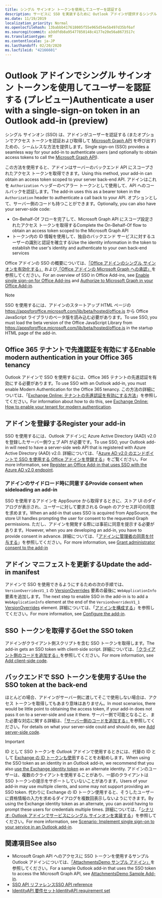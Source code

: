 ```yaml
---
title: シングル サインオン トークンを使用してユーザーを認証する
description: サービスに SSO を実装するために Outlook アドインが提供するシングル サインオン トークンを使用することについて説明します。
ms.date: 11/19/2019
localization_priority: Normal
ms.openlocfilehash: 13babbb417618005f55e965d54e5b497d35bf6af
ms.sourcegitcommit: a3ddfdb8a95477850148c4177e20e56a8673517c
ms.translationtype: MT
ms.contentlocale: ja-JP
ms.lasthandoff: 02/20/2020
ms.locfileid: "42166601"
---
```

# <a name="authenticate-a-user-with-a-single-sign-on-token-in-an-outlook-add-in-preview"></a><span data-ttu-id="2d529-103">Outlook アドインでシングル サインオン トークンを使用してユーザーを認証する (プレビュー)</span><span class="sxs-lookup"><span data-stu-id="2d529-103">Authenticate a user with a single-sign-on token in an Outlook add-in (preview)</span></span>

<span data-ttu-id="2d529-104">シングル サインオン (SSO) は、アドインがユーザーを認証する (またオプションでアクセス トークンを認証および取得して [Microsoft Graph API](/graph/overview) を呼び出す) ための、シームレスな方法を提供します。</span><span class="sxs-lookup"><span data-stu-id="2d529-104">Single sign-on (SSO) provides a seamless way for your add-in to authenticate users (and optionally to obtain access tokens to call the [Microsoft Graph API](/graph/overview)).</span></span>

<span data-ttu-id="2d529-105">この方法を使用すると、アドインはサーバーのバックエンド API にスコープされたアクセス トークンを取得できます。</span><span class="sxs-lookup"><span data-stu-id="2d529-105">Using this method, your add-in can obtain an access token scoped to your server back-end API.</span></span> <span data-ttu-id="2d529-106">アドインはこれを `Authorization` ヘッダーのベアラー トークンとして使用して、API へのコールバックを認証します。</span><span class="sxs-lookup"><span data-stu-id="2d529-106">The add-in uses this as a bearer token in the `Authorization` header to authenticate a call back to your API.</span></span> <span data-ttu-id="2d529-107">オプションとして、サーバー側のコードも持つことができます。</span><span class="sxs-lookup"><span data-stu-id="2d529-107">Optionally, you can also have your server-side code:</span></span>

- <span data-ttu-id="2d529-108">On-Behalf-Of フローを完了して、Microsoft Graph API にスコープ設定されたアクセス トークンを取得する</span><span class="sxs-lookup"><span data-stu-id="2d529-108">Complete the On-Behalf-Of flow to obtain an access token scoped to the Microsoft Graph API</span></span>
- <span data-ttu-id="2d529-109">トークン内の ID 情報を使用して、独自のバックエンド サービスに対するユーザーの識別と認証を確立する</span><span class="sxs-lookup"><span data-stu-id="2d529-109">Use the identity information in the token to establish the user's identity and authenticate to your own back-end services</span></span>

<span data-ttu-id="2d529-110">Office アドインの SSO の概要については、[「Office アドインのシングル サインオンを有効化する」](../develop/sso-in-office-add-ins.md) および[「Office アドインの Microsoft Graph への承認」](../develop/authorize-to-microsoft-graph.md)を参照してください。</span><span class="sxs-lookup"><span data-stu-id="2d529-110">For an overview of SSO in Office Add-ins, see [Enable single sign-on for Office Add-ins](../develop/sso-in-office-add-ins.md) and [Authorize to Microsoft Graph in your Office Add-in](../develop/authorize-to-microsoft-graph.md).</span></span>

> [!NOTE]
> <span data-ttu-id="2d529-111">SSO を使用するには、アドインのスタートアップ HTML ページの https://appsforoffice.microsoft.com/lib/beta/hosted/office.js から Office JavaScript ライブラリのベータ版を読み込む必要があります。</span><span class="sxs-lookup"><span data-stu-id="2d529-111">To use SSO, you must load the beta version of the Office JavaScript Library from https://appsforoffice.microsoft.com/lib/beta/hosted/office.js in the startup HTML page of the add-in.</span></span>

## <a name="enable-modern-authentication-in-your-office-365-tenancy"></a><span data-ttu-id="2d529-112">Office 365 テナントで先進認証を有効にする</span><span class="sxs-lookup"><span data-stu-id="2d529-112">Enable modern authentication in your Office 365 tenancy</span></span>

<span data-ttu-id="2d529-113">Outlook アドインで SSO を使用するには、Office 365 テナントの先進認証を有効にする必要があります。</span><span class="sxs-lookup"><span data-stu-id="2d529-113">To use SSO with an Outlook add-in, you must enable Modern Authentication for the Office 365 tenancy.</span></span> <span data-ttu-id="2d529-114">この方法の詳細については、「[Exchange Online: テナントの先進認証を有効にする方法](https://social.technet.microsoft.com/wiki/contents/articles/32711.exchange-online-how-to-enable-your-tenant-for-modern-authentication.aspx)」を参照してください。</span><span class="sxs-lookup"><span data-stu-id="2d529-114">For information about how to do this, see [Exchange Online: How to enable your tenant for modern authentication](https://social.technet.microsoft.com/wiki/contents/articles/32711.exchange-online-how-to-enable-your-tenant-for-modern-authentication.aspx).</span></span>

## <a name="register-your-add-in"></a><span data-ttu-id="2d529-115">アドインを登録する</span><span class="sxs-lookup"><span data-stu-id="2d529-115">Register your add-in</span></span>

<span data-ttu-id="2d529-116">SSO を使用するには、Outlook アドインに Azure Active Directory (AAD) v2.0 を登録したサーバー側ウェブ API が必要です。</span><span class="sxs-lookup"><span data-stu-id="2d529-116">To use SSO, your Outlook add-in will need to have a server-side web API that is registered with Azure Active Directory (AAD) v2.0.</span></span> <span data-ttu-id="2d529-117">詳細については、「[Azure AD v2.0 のエンドポイントで SSO を使用する Office アドインを登録する](../develop/register-sso-add-in-aad-v2.md)」をご覧ください。</span><span class="sxs-lookup"><span data-stu-id="2d529-117">For more information, see [Register an Office Add-in that uses SSO with the Azure AD v2.0 endpoint](../develop/register-sso-add-in-aad-v2.md).</span></span>

### <a name="provide-consent-when-sideloading-an-add-in"></a><span data-ttu-id="2d529-118">アドインのサイドロード時に同意する</span><span class="sxs-lookup"><span data-stu-id="2d529-118">Provide consent when sideloading an add-in</span></span>

<span data-ttu-id="2d529-119">SSO を使用するアドインを AppSource から取得するときに、ストア UI のダイアログが表示され、ユーザーに対して要求される Graph のアクセス許可の同意を求めます。</span><span class="sxs-lookup"><span data-stu-id="2d529-119">When an add-in that uses SSO is acquired from AppSource, the store UI handles prompting the user for consent to the requested Graph permissions.</span></span> <span data-ttu-id="2d529-120">ただし、アドインを開発する際には事前に同意を提示する必要があります。</span><span class="sxs-lookup"><span data-stu-id="2d529-120">However, when you are developing an add-in, you have to provide consent in advance.</span></span> <span data-ttu-id="2d529-121">詳細については、「[アドインに管理者の同意を付与する](../develop/grant-admin-consent-to-an-add-in.md)」を参照してください。</span><span class="sxs-lookup"><span data-stu-id="2d529-121">For more information, see [Grant administrator consent to the add-in](../develop/grant-admin-consent-to-an-add-in.md)</span></span>

## <a name="update-the-add-in-manifest"></a><span data-ttu-id="2d529-122">アドイン マニフェストを更新する</span><span class="sxs-lookup"><span data-stu-id="2d529-122">Update the add-in manifest</span></span>

<span data-ttu-id="2d529-123">アドインで SSO を使用できるようにするための次の手順では、`VersionOverridesV1_1` の [VersionOverrides](../reference/manifest/versionoverrides.md) 要素の最後に `WebApplicationInfo` 要素を追加します。</span><span class="sxs-lookup"><span data-stu-id="2d529-123">The next step to enable SSO in the add-in is to add a `WebApplicationInfo` element at the end of the `VersionOverridesV1_1` [VersionOverrides](../reference/manifest/versionoverrides.md) element.</span></span> <span data-ttu-id="2d529-124">詳細については、「[アドインを構成する](../develop/sso-in-office-add-ins.md#configure-the-add-in)」を参照してください。</span><span class="sxs-lookup"><span data-stu-id="2d529-124">For more information, see [Configure the add-in](../develop/sso-in-office-add-ins.md#configure-the-add-in).</span></span>

## <a name="get-the-sso-token"></a><span data-ttu-id="2d529-125">SSO トークンを取得する</span><span class="sxs-lookup"><span data-stu-id="2d529-125">Get the SSO token</span></span>

<span data-ttu-id="2d529-126">アドインがクライアント側スクリプトを含む SSO トークンを取得します。</span><span class="sxs-lookup"><span data-stu-id="2d529-126">The add-in gets an SSO token with client-side script.</span></span> <span data-ttu-id="2d529-127">詳細については、[「クライアント側のコードを追加する」](../develop/sso-in-office-add-ins.md#add-client-side-code)を参照してください。</span><span class="sxs-lookup"><span data-stu-id="2d529-127">For more information, see [Add client-side code](../develop/sso-in-office-add-ins.md#add-client-side-code).</span></span>

## <a name="use-the-sso-token-at-the-back-end"></a><span data-ttu-id="2d529-128">バックエンドで SSO トークンを使用する</span><span class="sxs-lookup"><span data-stu-id="2d529-128">Use the SSO token at the back-end</span></span>

<span data-ttu-id="2d529-129">ほとんどの場合、アドインがサーバー側に渡してそこで使用しない場合は、アクセス トークンを取得してもあまり意味はありません。</span><span class="sxs-lookup"><span data-stu-id="2d529-129">In most scenarios, there would be little point to obtaining the access token, if your add-in does not pass it on to a server-side and use it there.</span></span> <span data-ttu-id="2d529-130">サーバー側で可能となること、また必要な対応に関する詳細は、[「サーバー側のコードを追加する」](../develop/sso-in-office-add-ins.md#add-server-side-code)を参照してください。</span><span class="sxs-lookup"><span data-stu-id="2d529-130">For details on what your server-side could and should do, see [Add server-side code](../develop/sso-in-office-add-ins.md#add-server-side-code).</span></span>

> [!IMPORTANT]
> <span data-ttu-id="2d529-131">ID として SSO トークンを *Outlook* アドインで使用するときには、代替の ID として [Exchange の ID トークンも使用](authenticate-a-user-with-an-identity-token.md)することをお勧めします。</span><span class="sxs-lookup"><span data-stu-id="2d529-131">When using the SSO token as an identity in an *Outlook* add-in, we recommend that you also [use the Exchange identity token](authenticate-a-user-with-an-identity-token.md) as an alternate identity.</span></span> <span data-ttu-id="2d529-132">アドインのユーザーは、複数のクライアントを使用することがあり、一部のクライアントは SSO トークンの提示をサポートしていないことがあります。</span><span class="sxs-lookup"><span data-stu-id="2d529-132">Users of your add-in may use multiple clients, and some may not support providing an SSO token.</span></span> <span data-ttu-id="2d529-133">代わりに Exchange の ID トークン使用すると、そうしたユーザーに資格情報の入力を求めるダイアログを複数回表示しないようにできます。</span><span class="sxs-lookup"><span data-stu-id="2d529-133">By using the Exchange identity token as an alternate, you can avoid having to prompt these users for credentials multiple times.</span></span> <span data-ttu-id="2d529-134">詳細については、「[シナリオ: Outlook アドインでサービスにシングル サインオンを実装する](implement-sso-in-outlook-add-in.md)」を参照してください。</span><span class="sxs-lookup"><span data-stu-id="2d529-134">For more information, see [Scenario: Implement single sign-on to your service in an Outlook add-in](implement-sso-in-outlook-add-in.md).</span></span>

## <a name="see-also"></a><span data-ttu-id="2d529-135">関連項目</span><span class="sxs-lookup"><span data-stu-id="2d529-135">See also</span></span>

- <span data-ttu-id="2d529-136">Microsoft Graph API へのアクセスに SSO トークンを使用するサンプル Outlook アドインについては、[「AttachmentsDemo サンプル アドイン」](https://github.com/OfficeDev/outlook-add-in-attachments-demo)を参照してください。</span><span class="sxs-lookup"><span data-stu-id="2d529-136">For a sample Outlook add-in that uses the SSO token to access the Microsoft Graph API, see [AttachmentsDemo Sample Add-in](https://github.com/OfficeDev/outlook-add-in-attachments-demo).</span></span>
- [<span data-ttu-id="2d529-137">SSO API リファレンス</span><span class="sxs-lookup"><span data-stu-id="2d529-137">SSO API reference</span></span>](../develop/sso-in-office-add-ins.md#sso-api-reference)
- [<span data-ttu-id="2d529-138">IdentityAPI 要件セット</span><span class="sxs-lookup"><span data-stu-id="2d529-138">IdentityAPI requirement set</span></span>](../reference/requirement-sets/identity-api-requirement-sets.md)
